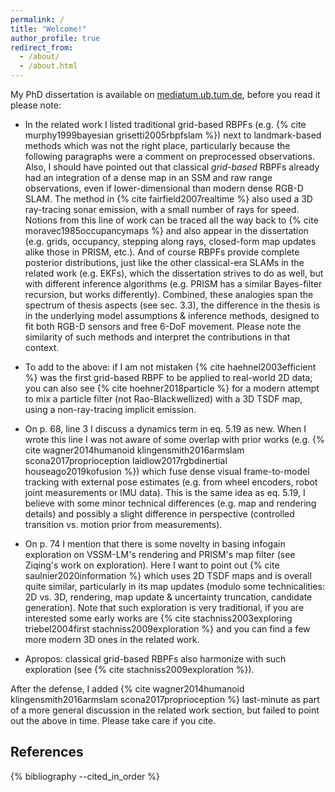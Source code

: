 ```yaml
---
permalink: /
title: "Welcome!"
author_profile: true
redirect_from: 
  - /about/
  - /about.html
---
```


My PhD dissertation is available on [mediatum.ub.tum.de](https://mediatum.ub.tum.de/doc/1720613/1720613.pdf), before you read it please note:

- In the related work I listed traditional grid-based RBPFs (e.g. {% cite murphy1999bayesian grisetti2005rbpfslam %}) next to landmark-based methods which was not the right place, particularly because the following paragraphs were a comment on preprocessed observations.
Also, I should have pointed out that classical *grid-based* RBPFs already had an integration of a dense map in an SSM and raw range observations, even if lower-dimensional than modern dense RGB-D SLAM.
The method in {% cite fairfield2007realtime %} also used a 3D ray-tracing sonar emission, with a small number of rays for speed.
Notions from this line of work can be traced all the way back to {% cite moravec1985occupancymaps %} and also appear in the dissertation (e.g. grids, occupancy, stepping along rays, closed-form map updates alike those in PRISM, etc.).
And of course RBPFs provide complete posterior distributions, just like the other classical-era SLAMs in the related work (e.g. EKFs), which the dissertation strives to do as well, but with different inference algorithms (e.g. PRISM has a similar Bayes-filter recursion, but works differently).
Combined, these analogies span the spectrum of thesis aspects (see sec. 3.3), the difference in the thesis is in the underlying model assumptions & inference methods, designed to fit both RGB-D sensors and free 6-DoF movement.
Please note the similarity of such methods and interpret the contributions in that context.

- To add to the above: if I am not mistaken {% cite haehnel2003efficient %} was the first grid-based RBPF to be applied to real-world 2D data; you can also see {% cite hoehner2018particle %} for a modern attempt to mix a particle filter (not Rao-Blackwellized) with a 3D TSDF map, using a non-ray-tracing implicit emission.

- On p. 68, line 3 I discuss a dynamics term in eq. 5.19 as new.
When I wrote this line I was not aware of some overlap with prior works (e.g. {% cite wagner2014humanoid klingensmith2016armslam scona2017proprioception laidlow2017rgbdinertial houseago2019kofusion %}) which fuse dense visual frame-to-model tracking with external pose estimates (e.g. from wheel encoders, robot joint measurements or IMU data).
This is the same idea as eq. 5.19, I believe with some minor technical differences (e.g. map and rendering details) and possibly a slight difference in perspective (controlled transition vs. motion prior from measurements).

- On p. 74 I mention that there is some novelty in basing infogain exploration on VSSM-LM's rendering and PRISM's map filter (see Ziqing's work on exploration).
Here I want to point out {% cite saulnier2020information %} which uses 2D TSDF maps and is overall quite similar, particularly in its map updates (modulo some technicalities: 2D vs. 3D, rendering, map update & uncertainty truncation, candidate generation).
Note that such exploration is very traditional, if you are interested some early works are {% cite stachniss2003exploring triebel2004first stachniss2009exploration %} and you can find a few more modern 3D ones in the related work.

- Apropos: classical grid-based RBPFs also harmonize with such exploration (see {% cite stachniss2009exploration %}).

After the defense, I added {% cite wagner2014humanoid klingensmith2016armslam scona2017proprioception %} last-minute as part of a more general discussion in the related work section, but failed to point out the above in time.
Please take care if you cite.

## References
{% bibliography --cited_in_order %}
